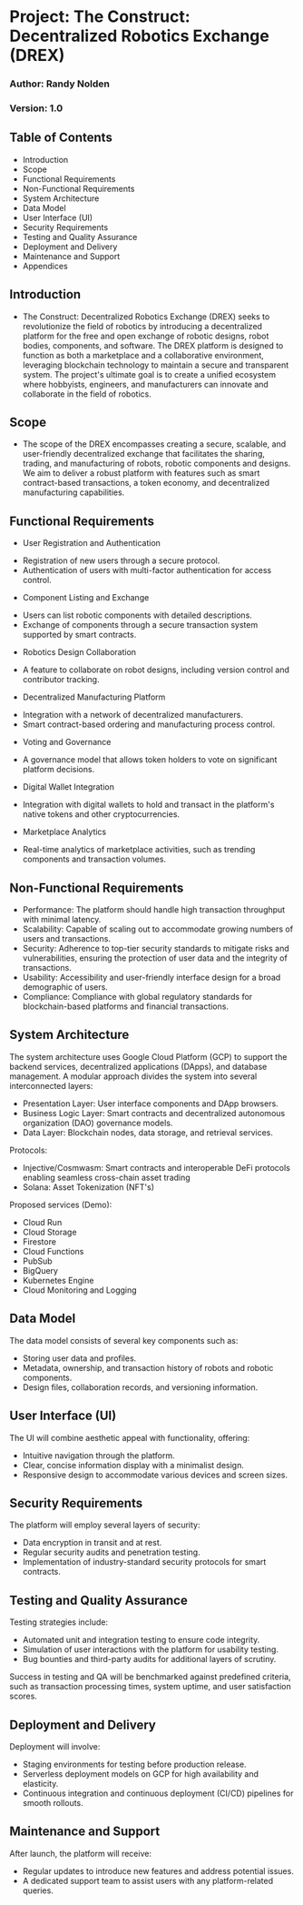 # Project: The Construct: Decentralized Robotics Exchange (DREX)

### Author: Randy Nolden

### Version: 1.0

## Table of Contents
- Introduction
- Scope
- Functional Requirements
- Non-Functional Requirements
- System Architecture
- Data Model
- User Interface (UI)
- Security Requirements
- Testing and Quality Assurance
- Deployment and Delivery
- Maintenance and Support
- Appendices


## Introduction
* The Construct: Decentralized Robotics Exchange (DREX) seeks to revolutionize the field of robotics by introducing a decentralized platform for the free and open exchange of robotic designs, robot bodies, components, and software. The DREX platform is designed to function as both a marketplace and a collaborative environment, leveraging blockchain technology to maintain a secure and transparent system. The project's ultimate goal is to create a unified ecosystem where hobbyists, engineers, and manufacturers can innovate and collaborate in the field of robotics.

## Scope
* The scope of the DREX encompasses creating a secure, scalable, and user-friendly decentralized exchange that facilitates the sharing, trading, and manufacturing of robots, robotic components and designs. We aim to deliver a robust platform with features such as smart contract-based transactions, a token economy, and decentralized manufacturing capabilities.

## Functional Requirements
* User Registration and Authentication

- Registration of new users through a secure protocol.
- Authentication of users with multi-factor authentication for access control.

* Component Listing and Exchange
- Users can list robotic components with detailed descriptions.
- Exchange of components through a secure transaction system supported by smart contracts.

* Robotics Design Collaboration
- A feature to collaborate on robot designs, including version control and contributor tracking.

* Decentralized Manufacturing Platform
- Integration with a network of decentralized manufacturers.
- Smart contract-based ordering and manufacturing process control.

* Voting and Governance
- A governance model that allows token holders to vote on significant platform decisions.

* Digital Wallet Integration
- Integration with digital wallets to hold and transact in the platform's native tokens and other cryptocurrencies.

* Marketplace Analytics
- Real-time analytics of marketplace activities, such as trending components and transaction volumes.

## Non-Functional Requirements
* Performance: The platform should handle high transaction throughput with minimal latency.
* Scalability: Capable of scaling out to accommodate growing numbers of users and transactions.
* Security: Adherence to top-tier security standards to mitigate risks and vulnerabilities, ensuring the protection of user data and the integrity of transactions.
* Usability: Accessibility and user-friendly interface design for a broad demographic of users.
* Compliance: Compliance with global regulatory standards for blockchain-based platforms and financial transactions.

## System Architecture
The system architecture uses Google Cloud Platform (GCP) to support the backend services, decentralized applications (DApps), and database management. A modular approach divides the system into several interconnected layers:

* Presentation Layer: User interface components and DApp browsers.
* Business Logic Layer: Smart contracts and decentralized autonomous organization (DAO) governance models.
* Data Layer: Blockchain nodes, data storage, and retrieval services.

Protocols:
- Injective/Cosmwasm: Smart contracts and interoperable DeFi protocols enabling seamless cross-chain asset trading
- Solana: Asset Tokenization (NFT's)

Proposed services (Demo): 
- Cloud Run
- Cloud Storage
- Firestore
- Cloud Functions
- PubSub
- BigQuery
- Kubernetes Engine
- Cloud Monitoring and Logging

## Data Model
The data model consists of several key components such as:

* Storing user data and profiles.
* Metadata, ownership, and transaction history of robots and robotic components.
* Design files, collaboration records, and versioning information.


## User Interface (UI)
The UI will combine aesthetic appeal with functionality, offering:

* Intuitive navigation through the platform.
* Clear, concise information display with a minimalist design.
* Responsive design to accommodate various devices and screen sizes.

## Security Requirements
The platform will employ several layers of security:

* Data encryption in transit and at rest.
* Regular security audits and penetration testing.
* Implementation of industry-standard security protocols for smart contracts.


## Testing and Quality Assurance
Testing strategies include:

* Automated unit and integration testing to ensure code integrity.
* Simulation of user interactions with the platform for usability testing.
* Bug bounties and third-party audits for additional layers of scrutiny.

Success in testing and QA will be benchmarked against predefined criteria, such as transaction processing times, system uptime, and user satisfaction scores.

## Deployment and Delivery
Deployment will involve:

* Staging environments for testing before production release.
* Serverless deployment models on GCP for high availability and elasticity.
* Continuous integration and continuous deployment (CI/CD) pipelines for smooth rollouts.

## Maintenance and Support
After launch, the platform will receive:

* Regular updates to introduce new features and address potential issues.
* A dedicated support team to assist users with any platform-related queries.


